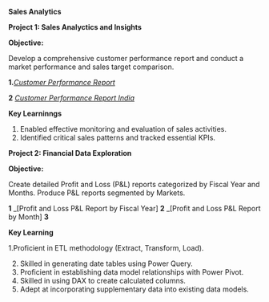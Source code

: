 **Sales Analytics**

**Project 1: Sales Analyctics and Insights**

**Objective:**

Develop a comprehensive customer performance report and conduct a market
performance and sales target comparison.

**1.**_[Customer Performance Report](https://github.com/awiral97/Excel-Sales-Analyctics/blob/main/Customer%20Performance%20Report.pdf)_

**2** _[Customer Performance Report India](https://github.com/awiral97/Excel-Sales-Analyctics/blob/main/Customer%20performance%20report%20India.pdf)_

**Key Learninngs**

1. Enabled effective monitoring and evaluation of sales activities.
2. Identified critical sales patterns and tracked essential KPIs.

**Project 2: Financial Data Exploration**

**Objective:**

Create detailed Profit and Loss (P&L) reports categorized by Fiscal Year and
Months. Produce P&L reports segmented by Markets. 

**1** _[Profit and Loss P&L Report by Fiscal Year]
**2** _[Profit and Loss P&L Report by Month] 
**3** 


**Key Learning**

1.Proficient in ETL methodology (Extract, Transform, Load). 

2. Skilled in generating date tables using Power Query.
3. Proficient in establishing data model relationships with Power Pivot.
4. Skilled in using DAX to create calculated columns.
5. Adept at incorporating supplementary data into existing data models.

